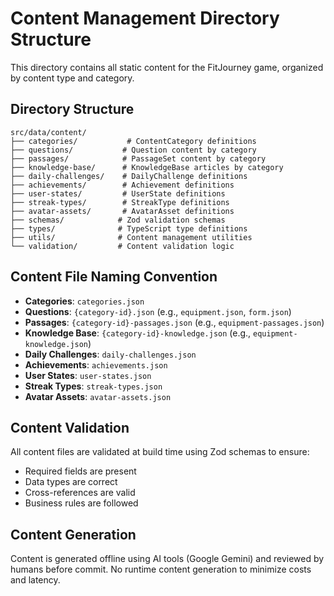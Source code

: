 # Content Management Directory Structure

This directory contains all static content for the FitJourney game, organized by content type and category.

## Directory Structure

```
src/data/content/
├── categories/           # ContentCategory definitions
├── questions/           # Question content by category
├── passages/            # PassageSet content by category
├── knowledge-base/      # KnowledgeBase articles by category
├── daily-challenges/    # DailyChallenge definitions
├── achievements/        # Achievement definitions
├── user-states/         # UserState definitions
├── streak-types/        # StreakType definitions
├── avatar-assets/       # AvatarAsset definitions
├── schemas/            # Zod validation schemas
├── types/              # TypeScript type definitions
├── utils/              # Content management utilities
└── validation/         # Content validation logic
```

## Content File Naming Convention

- **Categories**: `categories.json`
- **Questions**: `{category-id}.json` (e.g., `equipment.json`, `form.json`)
- **Passages**: `{category-id}-passages.json` (e.g., `equipment-passages.json`)
- **Knowledge Base**: `{category-id}-knowledge.json` (e.g., `equipment-knowledge.json`)
- **Daily Challenges**: `daily-challenges.json`
- **Achievements**: `achievements.json`
- **User States**: `user-states.json`
- **Streak Types**: `streak-types.json`
- **Avatar Assets**: `avatar-assets.json`

## Content Validation

All content files are validated at build time using Zod schemas to ensure:
- Required fields are present
- Data types are correct
- Cross-references are valid
- Business rules are followed

## Content Generation

Content is generated offline using AI tools (Google Gemini) and reviewed by humans before commit.
No runtime content generation to minimize costs and latency.
